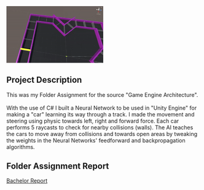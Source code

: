 <img src="https://github.com/Bsktrrl/Bsktrrl.github.io/blob/main/images/AICar/AICar.gif" width="50%"/><br>

## Project Description
This was my Folder Assignment for the source "Game Engine Architecture".
<br>
<br>
With the use of C# I built a Neural Network to be used in "Unity Engine" for making a "car" learning its way through a track.
I made the movement and steering using physic towards left, right and forward force.
Each car performs 5 raycasts to check for nearby collisions (walls).
The AI teaches the cars to move away from collisions and towards open areas by tweaking the weights in the Neural Networks' feedforward and backpropagation algorithms.

## Folder Assignment Report
<a href="https://github.com/Bsktrrl/Bsktrrl.github.io/blob/main/Attachments/Spillmotorarkitektur_Raport.pdf" class="special">Bachelor Report</a>
